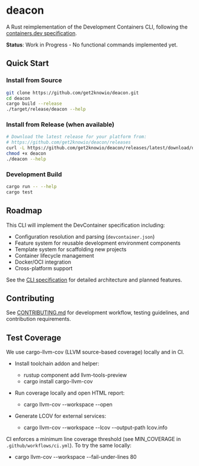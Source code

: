 # deacon

A Rust reimplementation of the Development Containers CLI, following the [containers.dev specification](https://containers.dev).

**Status**: Work in Progress - No functional commands implemented yet.

## Quick Start

### Install from Source
```bash
git clone https://github.com/get2knowio/deacon.git
cd deacon
cargo build --release
./target/release/deacon --help
```

### Install from Release (when available)
```bash
# Download the latest release for your platform from:
# https://github.com/get2knowio/deacon/releases
curl -L https://github.com/get2knowio/deacon/releases/latest/download/deacon-v0.1.0-x86_64-linux -o deacon
chmod +x deacon
./deacon --help
```

### Development Build
```bash
cargo run -- --help
cargo test
```

## Roadmap

This CLI will implement the DevContainer specification including:

- Configuration resolution and parsing (`devcontainer.json`)
- Feature system for reusable development environment components
- Template system for scaffolding new projects
- Container lifecycle management
- Docker/OCI integration
- Cross-platform support

See the [CLI specification](docs/CLI-SPEC.md) for detailed architecture and planned features.

## Contributing

See [CONTRIBUTING.md](./CONTRIBUTING.md) for development workflow, testing guidelines, and contribution requirements.

## Test Coverage

We use cargo-llvm-cov (LLVM source-based coverage) locally and in CI.

- Install toolchain addon and helper:
	- rustup component add llvm-tools-preview
	- cargo install cargo-llvm-cov

- Run coverage locally and open HTML report:
	- cargo llvm-cov --workspace --open

- Generate LCOV for external services:
	- cargo llvm-cov --workspace --lcov --output-path lcov.info

CI enforces a minimum line coverage threshold (see MIN_COVERAGE in `.github/workflows/ci.yml`). To try the same locally:

- cargo llvm-cov --workspace --fail-under-lines 80

